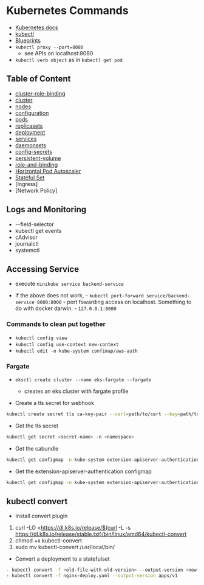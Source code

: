 # Kubernetes Commands

- [Kubernetes docs](https://kubernetes.io/docs/home/)
- [kubectl](https://kubernetes.io/docs/reference/kubectl/)
- [Blueprints](https://github.com/aws-ia/terraform-aws-eks-blueprints)
- `kubectl proxy --port=8080`
  - see APIs on localhost:8080
- `kubectl verb object` as in `kubectl get pod`

## Table of Content

- [cluster-role-binding](./cluster-role-binding.md)
- [cluster](./cluster.md)
- [nodes](./nodes.md)
- [configuration](./configuration.md)
- [pods](./pods.md)
- [replicasets](./replicasets)
- [deployment](./deployment.md)
- [services](./services.md)
- [daemonsets](./daemonsets.md)
- [config-secrets](./config-secrets.md)
- [persistent-volume](./persistent-volume.md)
- [role-and-binding](./role-and-binding.md)
- [Horizontal Pod Autoscaler](./horizontal-pod-as.md)
- [Stateful Set](./statefultset.md)
- [Ingress]
- [Network Policy]

## Logs and Monitoring

- --field-selector
- kubectl get events
- cAdvisor
- journalctl
- systemctl

## Accessing Service

- execute `minikube service backend-service`

- If the above does not work,
      - `kubectl port-forward service/backend-service 8000:8000`
        - port fowarding access on localhost. Something to do with docker darwin.
      - `127.0.0.1:8000`

### Commands to clean put together

- `kubectl config view`
- `kubectl config use-context new-context`
- `kubectl edit -n kube-system confimap/aws-auth`

### Fargate

- `eksctl create cluster --name eks-fargate --fargate`
  - creates an eks cluster with fargate profile

- Create a tls secret for webhook

```bash
kubectl create secret tls ca-key-pair --cert=path/to/cert --key=path/to/key -n <namespace>
```

- Get the tls secret

```bash
kubectl get secret <secret-name> -n <namespace>
```

- Get the cabundle

```bash
kubectl get configmap -n kube-system extension-apiserver-authentication -o yaml | grep "client-ca-file"
```

- Get the extension-apiserver-authentication configmap

```bash
kubectl get configmap -n kube-system extension-apiserver-authentication -o yaml
```

## kubectl convert

- Install convert plugin

1. curl -LO <https://dl.k8s.io/release/$(curl -L -s <https://dl.k8s.io/release/stable.txt)/bin/linux/amd64/kubectl-convert>
2. chmod +x kubectl-convert
3. sudo mv kubectl-convert /usr/local/bin/

- Convert a deployment to a statefulset

```bash
- kubectl convert -f <old-file-with-old-version> --output-version <new-api>
- kubectl convert -f nginx-deploy.yaml --output-version apps/v1
```
